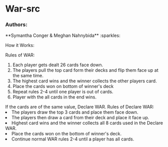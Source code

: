 # War-src

<h3> Authors: </h3>
**Symantha Conger & Meghan Nahnybida** :sparkles:

How it Works:

Rules of WAR:

<ol>
       <li>Each player gets dealt 26 cards face down.</li>
       <li>The players pull the top card form their decks and flip them face up at the same time.</li> 
       <li>The highest card wins and the winner collects the other players card.</li>
       <li>Place the cards won on bottom of winner's deck</li>
       <li>Repeat rules 2-4 until one player is out of cards.</li>
      <li> Player with the all cards in the end wins.</li>
  </ol>
  
  <o1>
      If the cards are of the same value, Declare WAR.</li>
      Rules of Declare WAR: 
      <li>The players draw the top 3 cards and place them face down. </li>
      <li>The players then draw a card from their deck and place it face up.</li>
      <li>Highest card wins and the winner collects all 8 cards used in the Declare WAR.</li>
      <li>Place the cards won on the bottom of winner's deck.</li>
      <li>Continue normal WAR rules 2-4 until a player has all cards.</li>
 </o1>
 
